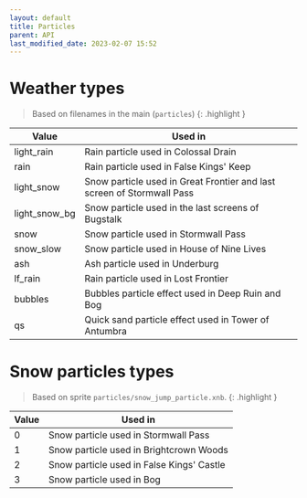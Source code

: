 ```yaml
---
layout: default
title: Particles
parent: API
last_modified_date: 2023-02-07 15:52
---
```


# Weather types

> Based on filenames in the main (`particles`)
{: .highlight }

|Value|Used in|
|---|---|
|light_rain|Rain particle used in Colossal Drain|
|rain|Rain particle used in False Kings' Keep|
|light_snow|Snow particle used in Great Frontier and last screen of Stormwall Pass|
|light_snow_bg|Snow particle used in the last screens of Bugstalk|
|snow|Snow particle used in Stormwall Pass|
|snow_slow|Snow particle used in House of Nine Lives|
|ash|Ash particle used in Underburg|
|lf_rain|Rain particle used in Lost Frontier|
|bubbles|Bubbles particle effect used in Deep Ruin and Bog|
|qs|Quick sand particle effect used in Tower of Antumbra|


# Snow particles types

> Based on sprite `particles/snow_jump_particle.xnb`.
{: .highlight }

|Value|Used in|
|---|---|
|0|Snow particle used in Stormwall Pass|
|1|Snow particle used in Brightcrown Woods|
|2|Snow particle used in False Kings' Castle|
|3|Snow particle used in Bog|